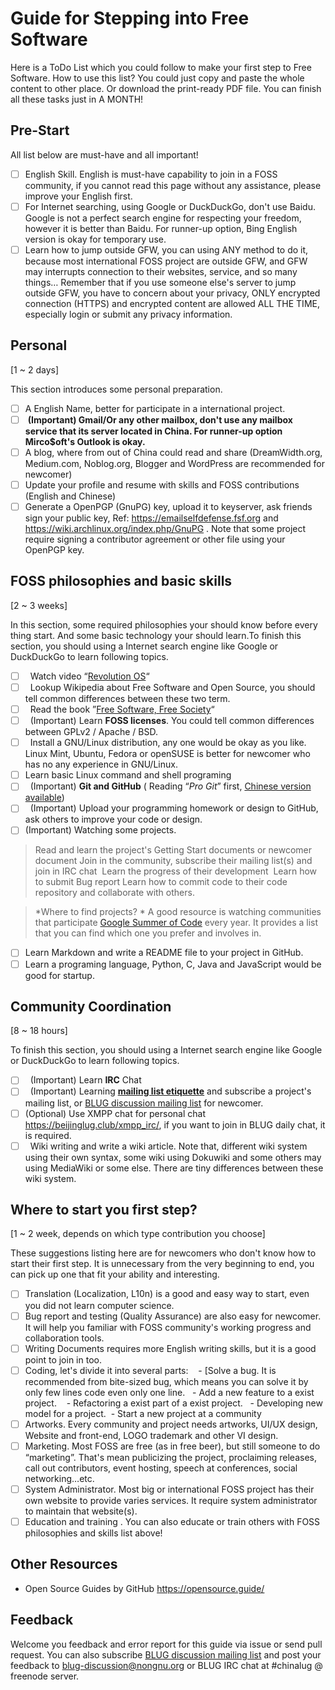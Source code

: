Guide for Stepping into Free Software
======================================

Here is a ToDo List which you could follow to make your first step to Free Software.
How to use this list? You could just copy and paste the whole content to other place. Or download the print-ready PDF file.
You can finish all these tasks just in A MONTH!

## Pre-Start

All list below are must-have and all important!

- [ ]  English Skill. English is must-have capability to join in a FOSS community, if you cannot read this page without any assistance, please improve your English first.
- [ ]  For Internet searching, using Google or DuckDuckGo, don't use Baidu. Google is not a perfect search engine for respecting your freedom, however it is better than Baidu. For runner-up option, Bing English version is okay for temporary use.
- [ ]  Learn how to jump outside GFW, you can using ANY method to do it, because most international FOSS project are outside GFW, and GFW may interrupts connection to their websites, service, and so many things… Remember that if you use someone else's server to jump outside GFW, you have to concern about your privacy, ONLY encrypted connection (HTTPS) and encrypted content are allowed ALL THE TIME, especially login or submit any privacy information.

Personal
---------

[1 ~ 2 days]

This section introduces some personal preparation.

 - [ ]  A English Name, better for participate in a international project.
 - [ ]  **(Important) Gmail/Or any other mailbox, don't use any mailbox service that its server located in China. For runner-up option Mirco$oft's Outlook is okay.**
 - [ ]  A blog, where from out of China could read and share (DreamWidth.org, Medium.com, Noblog.org, Blogger and WordPress are recommended for newcomer)
 - [ ]  Update your profile and resume with skills and FOSS contributions (English and Chinese)
 - [ ]   Generate a OpenPGP (GnuPG) key, upload it to keyserver, ask friends sign your public key, Ref: https://emailselfdefense.fsf.org and https://wiki.archlinux.org/index.php/GnuPG . Note that some project require signing a contributor agreement or other file using your OpenPGP key.

FOSS philosophies and basic skills
----------------------------------

[2 ~ 3 weeks]

In this section, some required philosophies your should know before every thing start. And some basic technology your should learn.To finish this section, you should using a Internet search engine like Google or DuckDuckGo to learn following topics.

 - [ ]   Watch video “[Revolution OS](https://www.youtube.com/watch?v=vWwvh3036Fw)“
 - [ ]   Lookup Wikipedia about Free Software and Open Source, you should tell common differences between these two term.
 - [ ]   Read the book ”[Free Software, Free Society](https://github.com/beijinglug/fsfs-zh)“
 - [ ]   (Important) Learn **FOSS licenses**. You could tell common differences between GPLv2 / Apache / BSD.
 - [ ]   Install a GNU/Linux distribution, any one would be okay as you like. Linux Mint, Ubuntu, Fedora or openSUSE is better for newcomer who has no any experience in GNU/Linux.
 - [ ]   Learn basic Linux command and shell programing
 - [ ]   (Important) **Git and GitHub** ( Reading “*Pro Git*” first, [Chinese version available](https://git-scm.com/book/zh/v2))
 - [ ]   (Important) Upload your programming homework or design to GitHub, ask others to improve your code or design.
 - [ ]   (Important) Watching some projects.
 
> Read and learn the project's Getting Start documents or newcomer document
> Join in the community, subscribe their mailing list(s) and join in IRC chat
> Learn the progress of their development
> Learn how to submit Bug report
> Learn how to commit code to their code repository and collaborate with others.
     
 > *Where to find projects? * A good resource is watching communities that participate [Google Summer of Code](https://summerofcode.withgoogle.com/organizations/) every year. It provides a list that you can find which one you prefer and involves in.
 - [ ]   Learn Markdown and write a README file to your project in GitHub.
 - [ ]   Learn a programing language, Python, C, Java and JavaScript would be good for startup.
 
Community Coordination
----------------------

[8 ~ 18 hours]

To finish this section, you should using a Internet search engine like Google or DuckDuckGo to learn following topics.

 - [ ]   (Important) Learn **IRC** Chat
 - [ ]   (Important) Learning **[mailing list etiquette](https://beijinglug.club/wiki/doku.php?id=docs:howtomailinglist)** and subscribe a project's mailing list, or [BLUG discussion mailing list](https://beijinglug.club/mailing-lists/) for newcomer.
 - [ ]   (Optional) Use XMPP chat for personal chat https://beijinglug.club/xmpp_irc/, if you want to join in BLUG daily chat, it is required.
 - [ ]   Wiki writing and write a wiki article. Note that, different wiki system using their own syntax, some wiki using Dokuwiki and some others may using MediaWiki or some else. There are tiny differences between these wiki system.
 
Where to start you first step?
------------------------------

[1 ~ 2 week, depends on which type contribution you choose]

These suggestions listing here are for newcomers who don't know how to start their first step. It is unnecessary from the very beginning to end, you can pick up one that fit your ability and interesting.

 - [ ]   Translation (Localization, L10n) is a good and easy way to start, even you did not learn computer science.
 - [ ]   Bug report and testing (Quality Assurance) are also easy for newcomer. It will help you familiar with FOSS community's working progress and collaboration tools.
 - [ ]   Writing Documents requires more English writing skills, but it is a good point to join in too.
 - [ ]  Coding, let's divide it into several parts:
    - [Solve a bug. It is recommended from bite-sized bug, which means you can solve it by only few lines code even only one line.
    - Add a new feature to a exist project.
    - Refactoring a exist part of a exist project.
    - Developing new model for a project.
    - Start a new project at a community
 - [ ]   Artworks. Every community and project needs artworks, UI/UX design, Website and front-end, LOGO trademark and other VI design.
 - [ ]   Marketing. Most FOSS are free (as in free beer), but still someone to do “marketing”. That's mean publicizing the project, proclaiming releases, call out contributors, event hosting, speech at conferences, social networking…etc.
 - [ ]   System Administrator. Most big or international FOSS project has their own website to provide varies services. It require system administrator to maintain that website(s).
 - [ ]   Education and training . You can also educate or train others with FOSS philosophies and skills list above!
 
Other Resources
----------------

 - Open Source Guides by GitHub https://opensource.guide/
 
Feedback
----------

Welcome you feedback and error report for this guide via issue or send pull request. You can also subscribe [BLUG discussion mailing list](https://lists.nongnu.org/mailman/listinfo/blug-discussion) and post your feedback to blug-discussion@nongnu.org or BLUG IRC chat at #chinalug @ freenode server.
